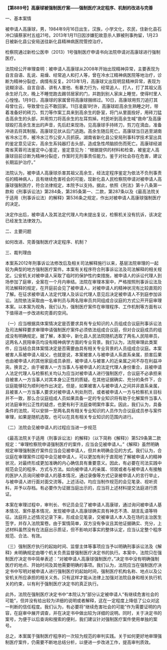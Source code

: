 **【第889号】高康球被强制医疗案——强制医疗决定程序、机制的改进与完善**

一、基本案情

被申请人高康球，男，1984年9月16日出生，汉族，小学文化，农民，住新化县石冲口镇蔡家村五组21号。2013年1月11日因涉嫌犯故意杀人罪被刑事拘留，1月23日被新化县公安局送往新化县精神病医院管控治疗。

检察院通过新检公医申（2013）1号强制医疗申请书向法院申请对高康球进行强制医疗。

法院经公开审理查明：被申请人高康球从2008年开始出现精神异常，主要表现为自言自语、乱说、易燥、经常追人和打人等，曾在冷水江精神病医院等地治疗，诊断为精神分裂症，病情有反复。2013年1月，高康球又出现明显精神异常，表现为说糊涂话、自言自语、讲有人害他、有暴力行为，经常追人、打人，打了其祖父高余生好几次，晚上不睡觉跑去踢邻居家的门，并跑到别人家床上睡觉，使得村里人心惶惶。1月9日，高康球的家属曾将高康球捆绑过。10日，高康球用剪刀追打其母曾仕云，导致曾仕云不敢回家。11日凌晨1时许，高康球趁高余生熟睡之时，带着准备好的砖刀、剪刀等作案工具来到高余生的卧室，将门从里面拴好，用砖刀猛击高余生的头部，并用剪刀将高余生的左耳剪掉。村民听到高余生喊“救命”及高康球殴打高余生发出的声音，先后赶来现场，见高康球手持砖刀，剪刀在滴血，准备冲进去将其制服。高康球见状从后门逃跑。高余生随后死亡。高康球当日逃至湖南省冷水江市，被冷水江市公安人员抓获。湖南省新化县公安局刑事科学技术室出具的鉴定意见证实，高余生系钝器打击头部，造成急性颅脑损伤而死亡。高康球经湖南省芙蓉司法鉴定中心鉴定，鉴定意见为：“根据提供的材料和检查，被鉴定人高康球目前诊断为精神分裂症，作案时无刑事责任能力。鉴于对社会存在危害，建议长期监护治疗。”

法院认为，被申请人高康球杀害其祖父高余生，经法定程序鉴定为依法不负刑事责任的精神病人，且有继续危害衽会的可能，现新化县人民检察院申请对被申请人高康球强制医疗，符合法律规定，本院予以支持。据此，依照《刑法》第十八条第一款和《刑事诉讼法》第284条，第285条第一、二款，第287条以及《最高法院关于适用（刑事诉讼法）的解释》第536条之规定，作出对被申请人高康球强制医疗的决定。

决定作出后，被申请人及其法定代理人均未提出复议，检察机关没有抗诉，该决定已经发生法律效力。

二、主要问题

如何改进、完善强制医疗决定程序、机制？

三、裁判理由

本案系2012年刑事诉讼法修改后及相关司法解释施行以来，基层法院审理的一起较为典型的地方强制医疗案件。本案有关程序符合刑事诉讼法及司法解释的相关规定。公安机关对被申请人采取了临时的保护性约束措施，被申请人的诉讼代理人到场参加了庭审，全案在一个月内审结。法院在审理本案中，严格按照刑事诉讼法及司法解释的规定，在开庭前会见了被申请人，对被申请人的精神状况有比较直观的了解。在征求被申请人法定代理人及诉讼代理人意见后决定被申请人不到庭参加诉讼。法院依法采取由一名审判员与两名陪审员共同组成合议庭的方式公开开庭审理本案。以本案为视角，我们认为，强制医疗案件在审理程序、工作机制等方面有以下值得进一步改进和完善的空间。

（一）应当根据具体案情决定是否要求具有专业知识的人员组成合议庭刑事诉讼法及司法解释要求审理申请强制医疗案件必须依法组成合议庭，但对合议庭成员的组成没有明确规定。据了解，本案中，新化县人民法院随机选取了两名人民陪审员，这两名人民陪审员均没有精神病学方面的专业背景。我们认为，法院审理此类案件，应当结合具体案情决定是否需要由具有相关专业背景的人员组成合议庭。本案被害人系被申请人祖父，也就是说，本案被害人与被申请人系直系亲属，损害后果也由被申请人的其他家庭成员承担，被申请人与被害人的近亲属之间不存在利益冲突。换言之，由于被害人一方当事人与被申请人的法定代理人身份重合，且被申请人法定代理人与检察机关均认为应当对被申请人进行强制医疗，合议庭不必承担来自被害人一方当事人对其本身公正性的质疑。在其他证据确实、充分的条件下，合议庭能够较为顺利地作出决定。但是，如果被害人与被申请人之间并非直系亲属，且被害人一方当事人要求对被申请人判处刑罚，或者被申请人一方与检察机关目标并不一致，那么合议庭组成人员如果具备一定的专业知识将有助于化解案件当事人对法庭审判公正性的疑虑，也更有利于法庭查明案件事实。因此，我们认为，具备条件的法院，可以安排一至两名具有相关专业知识的人员作为合议庭成员参与案件审理，如果是随机选取，也可以在具有相关专业知识的范围内进行。

（二）法院会见被申请人的过程应当进一步规范

《最高法院关于适用（刑事诉讼法）的解释》（以下简称《解释》）第529条第二款规定：“审理检察院申请强制医疗的案件，应当会见被申请人。”《解释》虽然明确规定审理强制医疗案件应当会见被申请人，但并未明确会见的方式。我们认为，合议庭在审理案件过程中会见被申请人，可以更加有利于直观地了解被申请人的精神状况，对最终形成更加准确的内心确信具有重要意义。因此，有必要在司法实践中规范会见的程序、方式与方法。如向被申请人的亲属、邻居或者与被申请人有接触的医护人员询问被申请人的基本情况，通过录像等方式记录被申请人的言行举止，与被申请人进行面对面交流等。上述活动，均应当制作规范的会见笔录、视听资料，并予以存档。有必要作为证据当庭出示的，应当将上述材料提交法庭进行质证。

本案在审理过程中，审判长、书记员会见了被申请人高康球，通过询问被申请人基本情况、案件基本情况，发现被申请人高康球确实具有神志不清、胡言乱语等特征。法庭将上述情况记录下来，形成会见笔录，交被审请人本人及在场的主治医生签字，并存入法院案卷。由于案情简单，双方没有争议且其他证据确实、充分，上述材料虽然没有在法庭出示质证，但不影响对事实的整体认定，应当认定整个程序规范、合法、有效。

（三）强制医疗执行的起始时间、监督主体等事项应当予以明确刑事诉讼法及《解释》未明确规定由哪个机关负责监督强制医疗决定书的执行。本案中，法院只在强制医疗决定书中简单表述：“对被申请人高康球强制医疗。”决定书中没有明确强制医疗的地点、开始时间及其他需要明确的事项。我们认为，法院应当在强制医疗决定书中写明对被申请人进行强制医疗的起始时间，强制医疗机构名称、地点以及公安机关所应承担的相关义务。只有这样才能从法律上加强对法院自身和相关执行机关的约束，以有利于强制医疗决定书的真正执行。

此外，法院在强制医疗决定书中“本院认为”部分认定被申请人“有继续危害社会的可能”，但并没有给出较为详细的说明或者解释，这在一定程度上降低了公众对这一判断的信任程度。我们认为，有必要将“继续危害社会的可能”作为需要证明的内容，在庭审中展开调查，并在决定书中做出较为详细的说明。同时，关于决定书的案号，为便于以后查询和搜索的便利，我们建议针对强制医疗案件使用单独的案号。

总之，本案属于强制医疗程序的一次较为规范的审判实践。关于如何更好地审理强制医疗案件，仍需要不断地总结分析，以便进一步改进工作，提高审判质效。